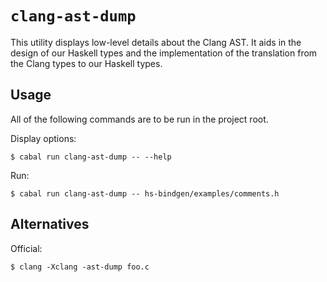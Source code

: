 # `clang-ast-dump`

This utility displays low-level details about the Clang AST.  It aids in the
design of our Haskell types and the implementation of the translation from
the Clang types to our Haskell types.

## Usage

All of the following commands are to be run in the project root.

Display options:

```
$ cabal run clang-ast-dump -- --help
```

Run:

```
$ cabal run clang-ast-dump -- hs-bindgen/examples/comments.h
```

## Alternatives

Official:

```
$ clang -Xclang -ast-dump foo.c
```
